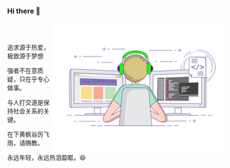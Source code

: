 ### Hi there 👋  
<img align="right" top="0"  alt="GIF" src="https://raw.githubusercontent.com/devSouvik/devSouvik/master/gif3.gif" width="400"/>

<br/>
<br/>

追求源于热爱，极致源于梦想

强者不在意质疑，只在乎专心做事。   

与人打交道是保持社会关系的关键。  

在下黄枫谷厉飞雨，请赐教。

永远年轻，永远热泪盈眶。:laughing:





  
